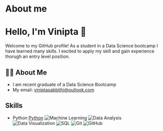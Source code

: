 # About me

# Hello, I'm Vinipta 👋

Welcome to my GitHub profile! As a student in a Data Science bootcamp I have learned many skills. I excited to apply my skill and gain experience thorugh an entry level position. 

## 🧑‍💻 About Me

- I am recent graduate of a Data Science Bootcamp
- My email: viniptasabbithi@outlook.com


## Skills
* Python
[Python](https://img.shields.io/badge/-Python-000?&logo=Python)
![Machine Learning](https://img.shields.io/badge/-Machine%20Learning-000?&logo=TensorFlow)
![Data Analysis](https://img.shields.io/badge/-Data%20Analysis-000?&logo=pandas)
![Data Visualization](https://img.shields.io/badge/-Data%20Visualization-000?&logo=Tableau)
![SQL](https://img.shields.io/badge/-SQL-000?&logo=MySQL)
![Git](https://img.shields.io/badge/-Git-000?&logo=git)
![GitHub](https://img.shields.io/badge/-GitHub-000?&logo=github)

